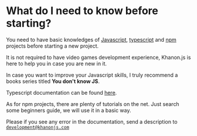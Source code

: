 # What do I need to know before starting?

You need to have basic knowledges of [Javascript](https://developer.mozilla.org/en-US/docs/Web/JavaScript), [typescript](https://www.typescriptlang.org) and [npm](https://docs.npmjs.com/) projects before starting a new project.

It is not required to have video games development experience, Khanon.js is here to help you in case you are new in it.

In case you want to improve your Javascript skills, I truly recommend a books series titled **You don't know JS**.

Typescript documentation can be found [here](https://www.typescriptlang.org/docs/).

As for npm projects, there are plenty of tutorials on the net. Just search some beginners guide, we will use it in a basic way.

Please if you see any error in the documentation, send a description to [`development@khanonjs.com`](mailto:development@khanonjs.com)